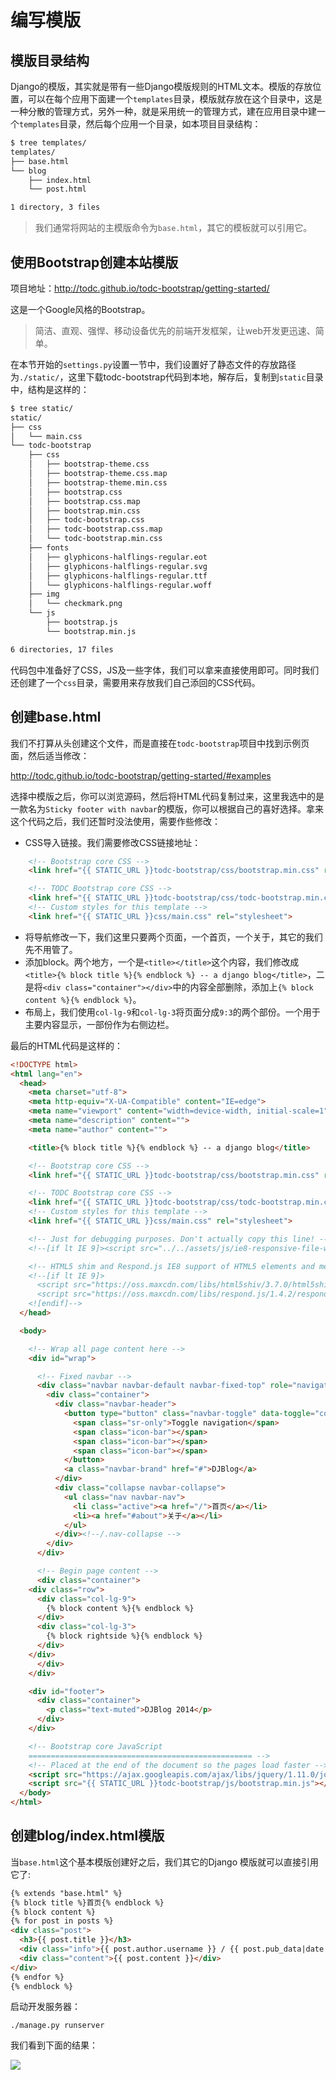 编写模版
====

## 模版目录结构
Django的模版，其实就是带有一些Django模版规则的HTML文本。模版的存放位置，可以在每个应用下面建一个`templates`目录，模版就存放在这个目录中，这是一种分散的管理方式，另外一种，就是采用统一的管理方式，建在应用目录中建一个`templates`目录，然后每个应用一个目录，如本项目目录结构：

```bash
$ tree templates/
templates/
├── base.html
└── blog
    ├── index.html
    └── post.html

1 directory, 3 files
```

> 我们通常将网站的主模版命令为`base.html`，其它的模板就可以引用它。

## 使用Bootstrap创建本站模版

项目地址：http://todc.github.io/todc-bootstrap/getting-started/

这是一个Google风格的Bootstrap。

> 简洁、直观、强悍、移动设备优先的前端开发框架，让web开发更迅速、简单。

在本节开始的`settings.py`设置一节中，我们设置好了静态文件的存放路径为`./static/`，这里下载todc-bootstrap代码到本地，解存后，复制到`static`目录中，结构是这样的：

```bash
$ tree static/
static/
├── css
│   └── main.css
└── todc-bootstrap
    ├── css
    │   ├── bootstrap-theme.css
    │   ├── bootstrap-theme.css.map
    │   ├── bootstrap-theme.min.css
    │   ├── bootstrap.css
    │   ├── bootstrap.css.map
    │   ├── bootstrap.min.css
    │   ├── todc-bootstrap.css
    │   ├── todc-bootstrap.css.map
    │   └── todc-bootstrap.min.css
    ├── fonts
    │   ├── glyphicons-halflings-regular.eot
    │   ├── glyphicons-halflings-regular.svg
    │   ├── glyphicons-halflings-regular.ttf
    │   └── glyphicons-halflings-regular.woff
    ├── img
    │   └── checkmark.png
    └── js
        ├── bootstrap.js
        └── bootstrap.min.js

6 directories, 17 files
```

代码包中准备好了CSS，JS及一些字体，我们可以拿来直接使用即可。同时我们还创建了一个`css`目录，需要用来存放我们自己添回的CSS代码。

## 创建base.html

我们不打算从头创建这个文件，而是直接在`todc-bootstrap`项目中找到示例页面，然后适当修改：

<http://todc.github.io/todc-bootstrap/getting-started/#examples>

选择中模版之后，你可以浏览源码，然后将HTML代码复制过来，这里我选中的是一款名为`Sticky footer with navbar`的模版，你可以根据自己的喜好选择。拿来这个代码之后，我们还暂时没法使用，需要作些修改：

* CSS导入链接。我们需要修改CSS链接地址：

```html
    <!-- Bootstrap core CSS -->
    <link href="{{ STATIC_URL }}todc-bootstrap/css/bootstrap.min.css" rel="stylesheet">

    <!-- TODC Bootstrap core CSS -->
    <link href="{{ STATIC_URL }}todc-bootstrap/css/todc-bootstrap.min.css" rel="stylesheet">
    <!-- Custom styles for this template -->
    <link href="{{ STATIC_URL }}css/main.css" rel="stylesheet">
```

* 将导航修改一下，我们这里只要两个页面，一个首页，一个关于，其它的我们先不用管了。
* 添加block。两个地方，一个是`<title></title>`这个内容，我们修改成`<title>{% block title %}{% endblock %} -- a django blog</title>`，二是将`<div class="container"></div>`中的内容全部删除，添加上`{% block content %}{% endblock %}`。
* 布局上，我们使用`col-lg-9`和`col-lg-3`将页面分成`9:3`的两个部份。一个用于主要内容显示，一部份作为右侧边栏。

最后的HTML代码是这样的：

```html
<!DOCTYPE html>
<html lang="en">
  <head>
    <meta charset="utf-8">
    <meta http-equiv="X-UA-Compatible" content="IE=edge">
    <meta name="viewport" content="width=device-width, initial-scale=1">
    <meta name="description" content="">
    <meta name="author" content="">

    <title>{% block title %}{% endblock %} -- a django blog</title>

    <!-- Bootstrap core CSS -->
    <link href="{{ STATIC_URL }}todc-bootstrap/css/bootstrap.min.css" rel="stylesheet">

    <!-- TODC Bootstrap core CSS -->
    <link href="{{ STATIC_URL }}todc-bootstrap/css/todc-bootstrap.min.css" rel="stylesheet">
    <!-- Custom styles for this template -->
    <link href="{{ STATIC_URL }}css/main.css" rel="stylesheet">

    <!-- Just for debugging purposes. Don't actually copy this line! -->
    <!--[if lt IE 9]><script src="../../assets/js/ie8-responsive-file-warning.js"></script><![endif]-->

    <!-- HTML5 shim and Respond.js IE8 support of HTML5 elements and media queries -->
    <!--[if lt IE 9]>
      <script src="https://oss.maxcdn.com/libs/html5shiv/3.7.0/html5shiv.js"></script>
      <script src="https://oss.maxcdn.com/libs/respond.js/1.4.2/respond.min.js"></script>
    <![endif]-->
  </head>

  <body>

    <!-- Wrap all page content here -->
    <div id="wrap">

      <!-- Fixed navbar -->
      <div class="navbar navbar-default navbar-fixed-top" role="navigation">
        <div class="container">
          <div class="navbar-header">
            <button type="button" class="navbar-toggle" data-toggle="collapse" data-target=".navbar-collapse">
              <span class="sr-only">Toggle navigation</span>
              <span class="icon-bar"></span>
              <span class="icon-bar"></span>
              <span class="icon-bar"></span>
            </button>
            <a class="navbar-brand" href="#">DJBlog</a>
          </div>
          <div class="collapse navbar-collapse">
            <ul class="nav navbar-nav">
              <li class="active"><a href="/">首页</a></li>
              <li><a href="#about">关于</a></li>
            </ul>
          </div><!--/.nav-collapse -->
        </div>
      </div>

      <!-- Begin page content -->
      <div class="container">
	<div class="row">
	  <div class="col-lg-9">
	    {% block content %}{% endblock %}
	  </div>
	  <div class="col-lg-3">
	    {% block rightside %}{% endblock %}
	  </div>
	</div>
      </div>
    </div>

    <div id="footer">
      <div class="container">
        <p class="text-muted">DJBlog 2014</p>
      </div>
    </div>

    <!-- Bootstrap core JavaScript
    ================================================== -->
    <!-- Placed at the end of the document so the pages load faster -->
    <script src="https://ajax.googleapis.com/ajax/libs/jquery/1.11.0/jquery.min.js"></script>
    <script src="{{ STATIC_URL }}todc-bootstrap/js/bootstrap.min.js"></script>
  </body>
</html>

```

## 创建blog/index.html模版

当`base.html`这个基本模版创建好之后，我们其它的Django 模版就可以直接引用它了:

```html
{% extends "base.html" %}
{% block title %}首页{% endblock %}
{% block content %}
{% for post in posts %}
<div class="post">
  <h3>{{ post.title }}</h3>
  <div class="info">{{ post.author.username }} / {{ post.pub_data|date:"Y/m/d H:i" }}</div>
  <div class="content">{{ post.content }}</div>
</div>
{% endfor %}
{% endblock %}

```

启动开发服务器：

```
./manage.py runserver
```

我们看到下面的结果：

![](imgs/2.png)




